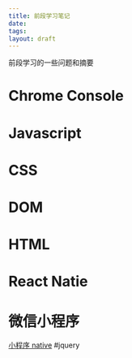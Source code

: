 ```yaml
---
title: 前段学习笔记
date: 
tags: 
layout: draft
---
```

前段学习的一些问题和摘要
<!-- more -->


# Chrome Console
# Javascript
# CSS
# DOM
# HTML
# React Natie
# 微信小程序
[小程序 native](https://www.google.com.hk/search?q=%E5%B0%8F%E7%A8%8B%E5%BA%8F+native&ie=utf-8&oe=utf-8&gws_rd=cr,ssl)
#jquery